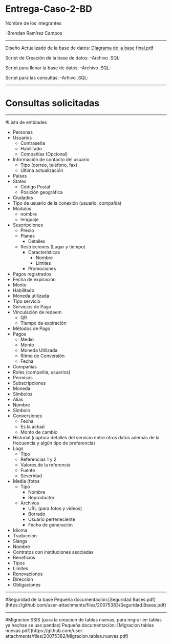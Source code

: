 # Entrega-Caso-2-BD

Nombre de los integrantes

-Brendan Ramírez Campos

<hr>

Diseño Actualizado de la base de datos: [DIagrama de la base final.pdf](https://github.com/user-attachments/files/20075204/DIagrama.de.la.base.final.pdf)

Script de Creación de la base de datos:
-Archivo .SQL:


Script para llenar la base de datos:
-Archivo .SQL: 	

Script para las consultas:
-Arhivo .SQL:

<hr>

# Consultas solicitadas


<hr>

#Lista de entidades

- Personas  
- Usuarios  
	- Contraseña  
	- Habilitado  
	- Compañías (Opcional)  
- Información de contacto del usuario   
	- Tipo (correo, teléfono, fax)  
	- Última actualización  
- Países  
- States  
	- Código Postal  
	- Posición geográfica  
- Ciudades  
- Tipo de usuario de la conexión (usuario, compañía)  
- Módulos  
	- nombre  
	- lenguaje  
- Suscripciones  
	- Precio
  - Planes 
	- Detalles
  - Restricciones (Lugar y tiempo)
	- Características  
		- Nombre  
		- Límites
    - Promociones
- Pagos registrados   
- Fecha de expiración  
- Monto  
- Habilitado  
- Moneda utilizada  
- Tipo servicio  
- Servicios de Pago  
- Vinculación de redeem 
	- QR
	- Tiempo de expiración  
- Métodos de Pago  
- Pagos  
	- Medio  
	- Monto  
	- Moneda Utilizada  
	- Ritmo de Conversión  
	- Fecha 
- Compañías  
- Roles (compañía, usuarios)  
- Permisos  
- Subscripciones  
- Moneda  
- Símbolos  
- Alias  
- Nombre  
- Símbolo  
- Conversiones  
	- Fecha  
	- Es la actual  
	- Monto de cambio  
- Historial (captura detalles del servicio entre otros datos además de la frecuencia y algún tipo de preferencia)  
- Logs  
	- Tipo  
	- Referencias 1 y 2  
	- Valores de la referencia  
	- Fuente  
	- Severidad  
- Media (fotos
	- Tipo  
		- Nombre  
		- Reproductor  
	- Archivos  
		- URL (para fotos y videos)  
		- Borrado  
		- Usuario perteneciente  
		- Fecha de generación   
- Idioma  
- Traduccion  
- Slangs  
- Nombre    
- Contratos con instituciones asociadas
 - Beneficios
  - Tipos
 - Limites
 - Renovaciones
 - Direccion
 - Obligaciones

<hr>
#Seguridad de la base
Pequeña documentación:[Seguridad Bases.pdf](https://github.com/user-attachments/files/20075383/Seguridad.Bases.pdf)


<hr>
#Migracion SSIS (para la creacion de tablas nuevas, para migrar en tablas ya hechas se uso pandas)
Pequeña documentación: [Migracion tablas nuevas.pdf](https://github.com/user-attachments/files/20075382/Migracion.tablas.nuevas.pdf)



   


